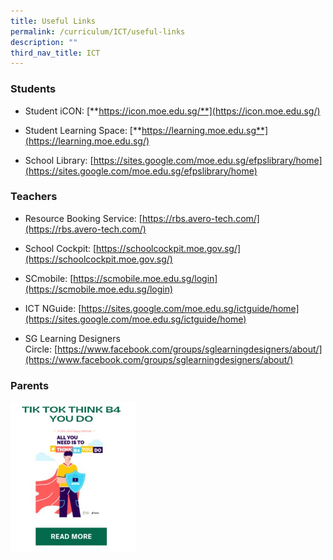 ```yaml
---
title: Useful Links
permalink: /curriculum/ICT/useful-links
description: ""
third_nav_title: ICT
---
```

### Students  


* Student iCON: [**https://icon.moe.edu.sg/**](https://icon.moe.edu.sg/)  

* Student Learning Space:&nbsp;[**https://learning.moe.edu.sg**](https://learning.moe.edu.sg/)

* School Library:&nbsp;[https://sites.google.com/moe.edu.sg/efpslibrary/home](https://sites.google.com/moe.edu.sg/efpslibrary/home)

### Teachers
  
* Resource Booking Service:&nbsp;[https://rbs.avero-tech.com/](https://rbs.avero-tech.com/)  


* School Cockpit:&nbsp;[https://schoolcockpit.moe.gov.sg/](https://schoolcockpit.moe.gov.sg/)

* SCmobile:&nbsp;[https://scmobile.moe.edu.sg/login](https://scmobile.moe.edu.sg/login)

* ICT NGuide:&nbsp;[https://sites.google.com/moe.edu.sg/ictguide/home](https://sites.google.com/moe.edu.sg/ictguide/home)

* SG Learning Designers Circle:&nbsp;[https://www.facebook.com/groups/sglearningdesigners/about/](https://www.facebook.com/groups/sglearningdesigners/about/)

### Parents

<a href="/files/TikTok%20x%20MLC%20ebook.pdf">	
			<img style="width: 201px; height: 240px;" class="ive_eobj_left ive_clickable" alt="Guide to Tik Tok.jpg" src="/images/Guide%20to%20Tik%20Tok.jpeg">
</a>